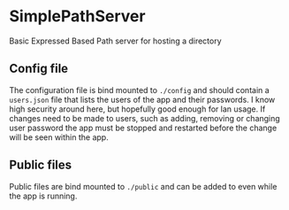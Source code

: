 # SimplePathServer

Basic Expressed Based Path server for hosting a directory

## Config file

The configuration file is bind mounted to `./config` and should contain a `users.json` file that lists the users of the app and their passwords. I know high security around here, but hopefully good enough for lan usage. If changes need to be made to users, such as adding, removing or changing
user password the app must be stopped and restarted before the change will be seen within the app.

## Public files

Public files are bind mounted to `./public` and can be added to even while the app is running.
